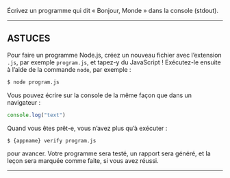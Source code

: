 Écrivez un programme qui dit « Bonjour, Monde » dans la console (stdout).

----------------------------------------------------------------------

## ASTUCES

Pour faire un programme Node.js, créez un nouveau fichier avec l’extension
`.js`, par exemple `program.js`, et tapez-y du JavaScript !  Exécutez-le
ensuite à l’aide de la commande `node`, par exemple :

```sh
$ node program.js
```

Vous pouvez écrire sur la console de la même façon que dans un navigateur :

```js
console.log("text")
```

Quand vous êtes prêt-e, vous n’avez plus qu’à exécuter :

```sh
$ {appname} verify program.js
```

pour avancer.  Votre programme sera testé, un rapport sera généré, et la
leçon sera marquée comme faite, si vous avez réussi.

----------------------------------------------------------------------
